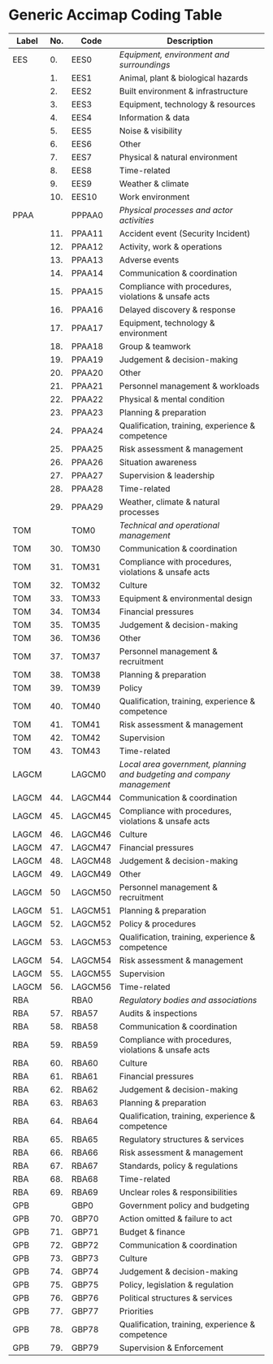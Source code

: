 # Generic Accimap Coding Table

| Label | No. | Code|   Description |
| ---  |  --- | --- |      ---      |
| EES  |0.      |EES0  |*Equipment, environment and surroundings* | 
|      |1.      |EES1  |Animal, plant & biological hazards|
|      |2.      |EES2  |Built environment & infrastructure| 
|      |3.      |EES3  |Equipment, technology & resources |
|      |4.      |EES4  |Information & data| 
|      |5.      |EES5  |Noise & visibility |
|      |6.      |EES6  |Other |
|      |7.      |EES7  |Physical & natural environment| 
|      |8.      |EES8  |Time-related |
|      |9.      |EES9  |Weather & climate| 
|      |10.     |EES10 |Work environment |
| PPAA |        |PPPAA0 |*Physical processes and actor activities*| 
|      |11.     |PPAA11 |Accident event (Security Incident) | 
|      |12.     |PPAA12 |Activity, work & operations |
|      |13.     |PPAA13 |Adverse events |
|      |14.     |PPAA14 |Communication & coordination| 
|      |15.     |PPAA15 |Compliance with procedures, violations & unsafe acts|
|      |16.     |PPAA16 |Delayed discovery & response |
|      |17.     |PPAA17 |Equipment, technology & environment| 
|      |18.     |PPAA18 |Group & teamwork| 
|      |19.     |PPAA19 |Judgement & decision-making| 
|      |20.     |PPAA20 |Other| 
|      |21.     |PPAA21 |Personnel management & workloads| 
|      |22.     |PPAA22 |Physical & mental condition| 
|      |23.     |PPAA23 |Planning & preparation|  
|      |24.     |PPAA24 |Qualification, training, experience & competence| 
|      |25.     |PPAA25 |Risk assessment & management| 
|      |26.     |PPAA26 |Situation awareness| 
|      |27.     |PPAA27 |Supervision & leadership| 
|      |28.     |PPAA28 |Time-related| 
|      |29.     |PPAA29 |Weather, climate & natural processes|
|TOM   |        |TOM0   |*Technical and operational management*| 
|TOM   |30.     |TOM30  |Communication & coordination| 
|TOM   |31.     |TOM31  |Compliance with procedures, violations & unsafe acts|
|TOM   |32.     |TOM32  |Culture|
|TOM   |33.     |TOM33  |Equipment & environmental design| 
|TOM   |34.     |TOM34  |Financial pressures|
|TOM   |35.     |TOM35  |Judgement & decision-making| 
|TOM   |36.     |TOM36  |Other|   
|TOM   |37.     |TOM37  |Personnel management & recruitment|
|TOM   |38.     |TOM38  |Planning & preparation|
|TOM   |39.     |TOM39  |Policy| 
|TOM   |40.     |TOM40  |Qualification, training, experience & competence|
|TOM   |41.     |TOM41  |Risk assessment & management|
|TOM   |42.     |TOM42  |Supervision|
|TOM   |43.     |TOM43  |Time-related|
|LAGCM |        |LAGCM0 |*Local area government, planning and budgeting and company management*|
|LAGCM| 44.     |LAGCM44 |Communication & coordination|
|LAGCM| 45.     |LAGCM45 |Compliance with procedures, violations & unsafe acts|
|LAGCM| 46.     |LAGCM46 |Culture|
|LAGCM |47.     |LAGCM47 |Financial pressures|
|LAGCM |48.     |LAGCM48 |Judgement & decision-making|
|LAGCM |49.     |LAGCM49 |Other|
|LAGCM |50      |LAGCM50 |Personnel management & recruitment|
|LAGCM |51.     |LAGCM51 |Planning & preparation|
|LAGCM |52.     |LAGCM52 |Policy & procedures|
|LAGCM |53.     |LAGCM53 |Qualification, training, experience & competence|
|LAGCM |54.     |LAGCM54 |Risk assessment & management|
|LAGCM |55.     |LAGCM55 |Supervision|
|LAGCM |56.     |LAGCM56 |Time-related|
|RBA   |        |RBA0    |*Regulatory bodies and associations*|
|RBA   |57.     |RBA57   |Audits & inspections|
|RBA   |58.     |RBA58   |Communication & coordination|
|RBA   |59.     |RBA59   |Compliance with procedures, violations & unsafe acts|
|RBA   |60.     |RBA60   |Culture|
|RBA   |61.     |RBA61   |Financial pressures|
|RBA   |62.     |RBA62   |Judgement & decision-making|
|RBA   |63.     |RBA63   |Planning & preparation|
|RBA   |64.     |RBA64   |Qualification, training, experience & competence|
|RBA   |65.     |RBA65   |Regulatory structures & services|
|RBA   |66.     |RBA66   |Risk assessment & management|
|RBA   |67.     |RBA67   |Standards, policy & regulations|
|RBA   |68.     |RBA68   |Time-related|
|RBA   |69.     |RBA69   |Unclear roles & responsibilities|
|GPB   |        |GBP0    |Government policy and budgeting|
|GPB   |70.     |GBP70   |Action omitted & failure to act|
|GPB   |71.     |GBP71   |Budget & finance|
|GPB   |72.     |GBP72   |Communication & coordination|
|GPB   |73.     |GBP73   |Culture|
|GPB   |74.     |GBP74   |Judgement & decision-making|
|GPB   |75.     |GBP75   |Policy, legislation & regulation|
|GPB   |76.     |GBP76   |Political structures & services|
|GPB   |77.     |GBP77   |Priorities|
|GPB   |78.     |GBP78   |Qualification, training, experience & competence|
|GPB   |79.     |GBP79   |Supervision & Enforcement|
